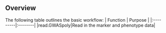 Overview
--------

The following table outlines the basic workflow: | Function | Purpose |
|:---------|:--------| |read.GWASpoly|Read in the marker and phenotype
data|
